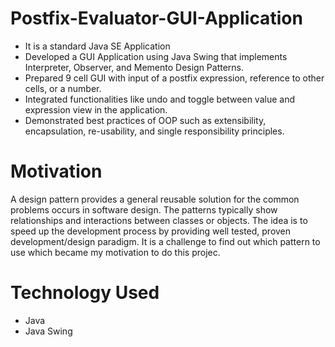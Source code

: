 # Postfix-Evaluator-GUI-Application
* It is a standard Java SE Application
* Developed a GUI Application using Java Swing that implements Interpreter, Observer, and Memento Design Patterns.
* Prepared 9 cell GUI with input of a postfix expression, reference to other cells, or a number.
* Integrated functionalities like undo and toggle between value and expression view in the application. 
* Demonstrated best practices of OOP such as extensibility, encapsulation, re-usability, and single responsibility principles.

# Motivation

A design pattern provides a general reusable solution for the common problems occurs in software design. 
The patterns typically show relationships and interactions between classes or objects. 
The idea is to speed up the development process by providing well tested, proven development/design paradigm.
It is a challenge to find out which pattern to use which became my motivation to do this projec.

# Technology Used
* Java
* Java Swing

